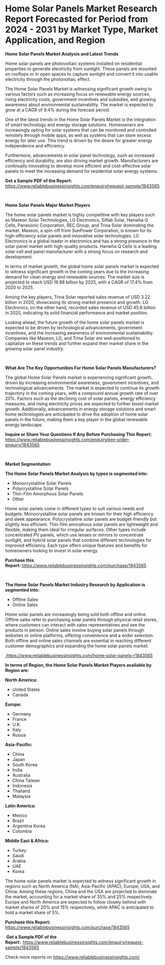 <p><h1>Home Solar Panels Market Research Report Forecasted for Period from 2024 -  2031 by Market Type, Market Application, and Region</h1></p><p><strong>Home Solar Panels Market Analysis and Latest Trends</strong></p>
<p><p>Home solar panels are photovoltaic systems installed on residential properties to generate electricity from sunlight. These panels are mounted on rooftops or in open spaces to capture sunlight and convert it into usable electricity through the photovoltaic effect.</p><p>The Home Solar Panels Market is witnessing significant growth owing to various factors such as increasing focus on renewable energy sources, rising electricity costs, government incentives and subsidies, and growing awareness about environmental sustainability. The market is expected to grow at a CAGR of 9.4% during the forecast period.</p><p>One of the latest trends in the Home Solar Panels Market is the integration of smart technology and energy storage solutions. Homeowners are increasingly opting for solar systems that can be monitored and controlled remotely through mobile apps, as well as systems that can store excess energy for later use. This trend is driven by the desire for greater energy independence and efficiency.</p><p>Furthermore, advancements in solar panel technology, such as increased efficiency and durability, are also driving market growth. Manufacturers are continually innovating to develop more efficient and cost-effective solar panels to meet the increasing demand for residential solar energy systems.</p></p>
<p><strong>Get a Sample PDF of the Report:&nbsp;</strong> <a href="https://www.reliablebusinessinsights.com/enquiry/request-sample/1843565">https://www.reliablebusinessinsights.com/enquiry/request-sample/1843565</a></p>
<p>&nbsp;</p>
<p><strong>Home Solar Panels Major Market Players</strong></p>
<p><p>The home solar panels market is highly competitive with key players such as Maxeon Solar Technologies, LG Electronics, Silfab Solar, Hanwha Q Cells, Panasonic Corporation, REC Group, and Trina Solar dominating the market. Maxeon, a spin-off from SunPower Corporation, is known for its high-efficiency solar panels and innovative solar technologies. LG Electronics is a global leader in electronics and has a strong presence in the solar panel market with high-quality products. Hanwha Q Cells is a leading solar cell and panel manufacturer with a strong focus on research and development.</p><p>In terms of market growth, the global home solar panels market is expected to witness significant growth in the coming years due to the increasing demand for clean energy and renewable sources. The market size is projected to reach USD 16.88 billion by 2025, with a CAGR of 17.4% from 2020 to 2025.</p><p>Among the key players, Trina Solar reported sales revenue of USD 3.22 billion in 2020, showcasing its strong market presence and growth. LG Electronics, on the other hand, recorded sales revenue of USD 45.8 billion in 2020, indicating its solid financial performance and market position.</p><p>Looking ahead, the future growth of the home solar panels market is expected to be driven by technological advancements, government incentives, and the increasing awareness of environmental sustainability. Companies like Maxeon, LG, and Trina Solar are well-positioned to capitalize on these trends and further expand their market share in the growing solar panel industry.</p></p>
<p>&nbsp;</p>
<p><strong>What Are The Key Opportunities For Home Solar Panels Manufacturers?</strong></p>
<p><p>The global Home Solar Panels market is experiencing significant growth, driven by increasing environmental awareness, government incentives, and technological advancements. The market is expected to continue its growth trajectory in the coming years, with a compound annual growth rate of over 20%. Factors such as the declining cost of solar panels, energy efficiency measures, and rising electricity prices are expected to further boost market growth. Additionally, advancements in energy storage solutions and smart home technologies are anticipated to drive the adoption of home solar panels in the future, making them a key player in the global renewable energy landscape.</p></p>
<p><strong>Inquire or Share Your Questions If Any Before Purchasing This Report:</strong> <a href="https://www.reliablebusinessinsights.com/enquiry/pre-order-enquiry/1843565">https://www.reliablebusinessinsights.com/enquiry/pre-order-enquiry/1843565</a></p>
<p>&nbsp;</p>
<p><strong>Market Segmentation</strong></p>
<p><strong>The Home Solar Panels Market Analysis by types is segmented into:</strong></p>
<p><ul><li>Monocrystalline Solar Panels</li><li>Polycrystalline Solar Panels</li><li>Thin-Film Amorphous Solar Panels</li><li>Other</li></ul></p>
<p><p>Home solar panels come in different types to suit various needs and budgets. Monocrystalline solar panels are known for their high efficiency and sleek appearance. Polycrystalline solar panels are budget-friendly but slightly less efficient. Thin-film amorphous solar panels are lightweight and flexible, making them ideal for irregular surfaces. Other types include concentrated PV panels, which use lenses or mirrors to concentrate sunlight, and hybrid solar panels that combine different technologies for improved efficiency. Each type offers unique features and benefits for homeowners looking to invest in solar energy.</p></p>
<p><strong>Purchase this Report:&nbsp;</strong><a href="https://www.reliablebusinessinsights.com/purchase/1843565">https://www.reliablebusinessinsights.com/purchase/1843565</a></p>
<p>&nbsp;</p>
<p><strong>The Home Solar Panels Market Industry Research by Application is segmented into:</strong></p>
<p><ul><li>Offline Sales</li><li>Online Sales</li></ul></p>
<p><p>Home solar panels are increasingly being sold both offline and online. Offline sales refer to purchasing solar panels through physical retail stores, where customers can interact with sales representatives and see the products in person. Online sales involve buying solar panels through websites or online platforms, offering convenience and a wider selection. Both offline and online sales channels are essential in reaching different customer demographics and expanding the home solar panels market.</p></p>
<p><a href="https://www.reliablebusinessinsights.com/home-solar-panels-r1843565">&nbsp;https://www.reliablebusinessinsights.com/home-solar-panels-r1843565</a></p>
<p><strong>In terms of Region, the Home Solar Panels Market Players available by Region are:</strong></p>
<p>
    <p> <strong> North America: </strong>
        <ul>
            <li>United States</li>
            <li>Canada</li>
        </ul>
        </p> 
    <p> <strong> Europe: </strong>
        <ul>
            <li>Germany</li>
            <li>France</li>
            <li>U.K.</li>
            <li>Italy</li>
            <li>Russia</li>
        </ul>
        </p> 
    <p> <strong> Asia-Pacific: </strong>
        <ul>
            <li>China</li>
            <li>Japan</li>
            <li>South Korea</li>
            <li>India</li>
            <li>Australia</li>
            <li>China Taiwan</li>
            <li>Indonesia</li>
            <li>Thailand</li>
            <li>Malaysia</li>
        </ul>
        </p> 
    <p> <strong> Latin America: </strong>
        <ul>
            <li>Mexico</li>
            <li>Brazil</li>
            <li>Argentina Korea</li>
            <li>Colombia</li>
        </ul>
        </p> 
    <p> <strong> Middle East & Africa: </strong>
        <ul>
            <li>Turkey</li>
            <li>Saudi</li>
            <li>Arabia</li>
            <li>UAE</li>
            <li>Korea</li>
        </ul>
    </p>
    </p>
<p><p>The home solar panels market is expected to witness significant growth in regions such as North America (NA), Asia-Pacific (APAC), Europe, USA, and China. Among these regions, China and the USA are projected to dominate the market, accounting for a market share of 35% and 25% respectively. Europe and North America are expected to follow closely behind with market shares of 20% and 15% respectively, while APAC is anticipated to hold a market share of 5%.</p></p>
<p><strong>Purchase this Report: </strong><a href="https://www.reliablebusinessinsights.com/purchase/1843565">https://www.reliablebusinessinsights.com/purchase/1843565</a></p>
<p>&nbsp;<strong>Get a Sample PDF of the Report:&nbsp;&nbsp;</strong><a href="https://www.reliablebusinessinsights.com/enquiry/request-sample/1843565">https://www.reliablebusinessinsights.com/enquiry/request-sample/1843565</a></p>
<p><strong></strong></p>
<p>Check more reports on <a href="https://www.reliablebusinessinsights.com/">https://www.reliablebusinessinsights.com/</a></p>